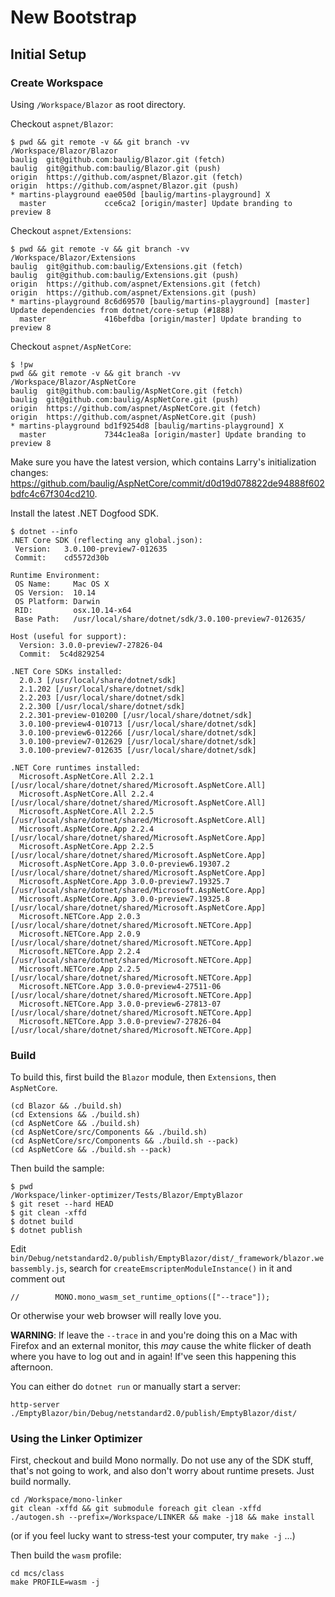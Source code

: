 # New Bootstrap

## Initial Setup

### Create Workspace

Using `/Workspace/Blazor` as root directory.

Checkout `aspnet/Blazor`:

```
$ pwd && git remote -v && git branch -vv
/Workspace/Blazor/Blazor
baulig	git@github.com:baulig/Blazor.git (fetch)
baulig	git@github.com:baulig/Blazor.git (push)
origin	https://github.com/aspnet/Blazor.git (fetch)
origin	https://github.com/aspnet/Blazor.git (push)
* martins-playground eae050d [baulig/martins-playground] X
  master             cce6ca2 [origin/master] Update branding to preview 8
```

Checkout `aspnet/Extensions`:

```
$ pwd && git remote -v && git branch -vv
/Workspace/Blazor/Extensions
baulig	git@github.com:baulig/Extensions.git (fetch)
baulig	git@github.com:baulig/Extensions.git (push)
origin	https://github.com/aspnet/Extensions.git (fetch)
origin	https://github.com/aspnet/Extensions.git (push)
* martins-playground 8c6d69570 [baulig/martins-playground] [master] Update dependencies from dotnet/core-setup (#1888)
  master             416befdba [origin/master] Update branding to preview 8
```

Checkout `aspnet/AspNetCore`:

```
$ !pw
pwd && git remote -v && git branch -vv
/Workspace/Blazor/AspNetCore
baulig	git@github.com:baulig/AspNetCore.git (fetch)
baulig	git@github.com:baulig/AspNetCore.git (push)
origin	https://github.com/aspnet/AspNetCore.git (fetch)
origin	https://github.com/aspnet/AspNetCore.git (push)
* martins-playground bd1f9254d8 [baulig/martins-playground] X
  master             7344c1ea8a [origin/master] Update branding to preview 8
```

Make sure you have the latest version, which contains Larry's initialization changes:
https://github.com/baulig/AspNetCore/commit/d0d19d078822de94888f602bdfc4c67f304cd210.

Install the latest .NET Dogfood SDK.

```
$ dotnet --info
.NET Core SDK (reflecting any global.json):
 Version:   3.0.100-preview7-012635
 Commit:    cd5572d30b

Runtime Environment:
 OS Name:     Mac OS X
 OS Version:  10.14
 OS Platform: Darwin
 RID:         osx.10.14-x64
 Base Path:   /usr/local/share/dotnet/sdk/3.0.100-preview7-012635/

Host (useful for support):
  Version: 3.0.0-preview7-27826-04
  Commit:  5c4d829254

.NET Core SDKs installed:
  2.0.3 [/usr/local/share/dotnet/sdk]
  2.1.202 [/usr/local/share/dotnet/sdk]
  2.2.203 [/usr/local/share/dotnet/sdk]
  2.2.300 [/usr/local/share/dotnet/sdk]
  2.2.301-preview-010200 [/usr/local/share/dotnet/sdk]
  3.0.100-preview4-010713 [/usr/local/share/dotnet/sdk]
  3.0.100-preview6-012266 [/usr/local/share/dotnet/sdk]
  3.0.100-preview7-012629 [/usr/local/share/dotnet/sdk]
  3.0.100-preview7-012635 [/usr/local/share/dotnet/sdk]

.NET Core runtimes installed:
  Microsoft.AspNetCore.All 2.2.1 [/usr/local/share/dotnet/shared/Microsoft.AspNetCore.All]
  Microsoft.AspNetCore.All 2.2.4 [/usr/local/share/dotnet/shared/Microsoft.AspNetCore.All]
  Microsoft.AspNetCore.All 2.2.5 [/usr/local/share/dotnet/shared/Microsoft.AspNetCore.All]
  Microsoft.AspNetCore.App 2.2.4 [/usr/local/share/dotnet/shared/Microsoft.AspNetCore.App]
  Microsoft.AspNetCore.App 2.2.5 [/usr/local/share/dotnet/shared/Microsoft.AspNetCore.App]
  Microsoft.AspNetCore.App 3.0.0-preview6.19307.2 [/usr/local/share/dotnet/shared/Microsoft.AspNetCore.App]
  Microsoft.AspNetCore.App 3.0.0-preview7.19325.7 [/usr/local/share/dotnet/shared/Microsoft.AspNetCore.App]
  Microsoft.AspNetCore.App 3.0.0-preview7.19325.8 [/usr/local/share/dotnet/shared/Microsoft.AspNetCore.App]
  Microsoft.NETCore.App 2.0.3 [/usr/local/share/dotnet/shared/Microsoft.NETCore.App]
  Microsoft.NETCore.App 2.0.9 [/usr/local/share/dotnet/shared/Microsoft.NETCore.App]
  Microsoft.NETCore.App 2.2.4 [/usr/local/share/dotnet/shared/Microsoft.NETCore.App]
  Microsoft.NETCore.App 2.2.5 [/usr/local/share/dotnet/shared/Microsoft.NETCore.App]
  Microsoft.NETCore.App 3.0.0-preview4-27511-06 [/usr/local/share/dotnet/shared/Microsoft.NETCore.App]
  Microsoft.NETCore.App 3.0.0-preview6-27813-07 [/usr/local/share/dotnet/shared/Microsoft.NETCore.App]
  Microsoft.NETCore.App 3.0.0-preview7-27826-04 [/usr/local/share/dotnet/shared/Microsoft.NETCore.App]

```

### Build

To build this, first build the `Blazor` module, then `Extensions`, then `AspNetCore`.

```
(cd Blazor && ./build.sh)
(cd Extensions && ./build.sh)
(cd AspNetCore && ./build.sh)
(cd AspNetCore/src/Components && ./build.sh)
(cd AspNetCore/src/Components && ./build.sh --pack)
(cd AspNetCore && ./build.sh --pack)
```

Then build the sample:

```
$ pwd
/Workspace/linker-optimizer/Tests/Blazor/EmptyBlazor
$ git reset --hard HEAD
$ git clean -xffd
$ dotnet build
$ dotnet publish
```

Edit `bin/Debug/netstandard2.0/publish/EmptyBlazor/dist/_framework/blazor.webassembly.js`, search for `createEmscriptenModuleInstance()` in it and comment out

```
//        MONO.mono_wasm_set_runtime_options(["--trace"]);
```

Or otherwise your web browser will really love you.

**WARNING**: If leave the `--trace` in and you're doing this on a Mac with Firefox and an external monitor, this _may_ cause the white flicker of death where you have to log out and in again!  If've seen this happening this afternoon.

You can either do `dotnet run` or manually start a server:

```
http-server ./EmptyBlazor/bin/Debug/netstandard2.0/publish/EmptyBlazor/dist/
```

### Using the Linker Optimizer

First, checkout and build Mono normally.  Do not use any of the SDK stuff, that's not going to work, and also don't worry about runtime presets.  Just build normally.

```
cd /Workspace/mono-linker
git clean -xffd && git submodule foreach git clean -xffd
./autogen.sh --prefix=/Workspace/LINKER && make -j18 && make install
```

(or if you feel lucky want to stress-test your computer, try `make -j` ...)

Then build the `wasm` profile:

```
cd mcs/class
make PROFILE=wasm -j
```

